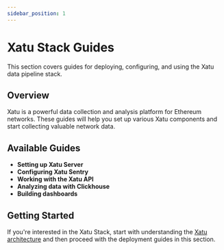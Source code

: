 ```yaml
---
sidebar_position: 1
---
```


# Xatu Stack Guides

This section covers guides for deploying, configuring, and using the Xatu data pipeline stack.

## Overview

Xatu is a powerful data collection and analysis platform for Ethereum networks. These guides will help you set up various Xatu components and start collecting valuable network data.

## Available Guides

- **Setting up Xatu Server**
- **Configuring Xatu Sentry**
- **Working with the Xatu API**
- **Analyzing data with Clickhouse**
- **Building dashboards**

## Getting Started

If you're interested in the Xatu Stack, start with understanding the [Xatu architecture](/docs/tooling/xatu/intro) and then proceed with the deployment guides in this section. 